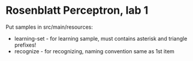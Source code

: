 # Rosenblatt Perceptron, lab 1

Put samples in src/main/resources:
* learning-set - for learning sample, must contains asterisk and triangle prefixes!
* recognize - for recognizing, naming convention same as 1st item